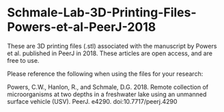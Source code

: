 # Schmale-Lab-3D-Printing-Files-Powers-et-al-PeerJ-2018
These are 3D printing files (.stl) associated with the manuscript by Powers et al. published in PeerJ in 2018. These articles are open access, and are free to use.

Please reference the following when using the files for your research:

Powers, C.W., Hanlon, R., and Schmale, D.G. 2018. Remote collection of microorganisms at two depths in a freshwater lake using an unmanned surface vehicle (USV). PeerJ. e4290. doi:10.7717/peerj.4290

